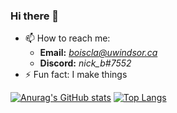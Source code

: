### Hi there 👋

<!--
**nboisclair64/nboisclair64** is a ✨ _special_ ✨ repository because its `README.md` (this file) appears on your GitHub profile.

Here are some ideas to get you started:

- 🔭 I’m currently working on ...
- 🌱 I’m currently learning ...
- 👯 I’m looking to collaborate on ...
- 🤔 I’m looking for help with ...
- 💬 Ask me about ...
- 📫 How to reach me: ...
- 😄 Pronouns: ...
- ⚡ Fun fact: ...
-->
- 📫 How to reach me:
  - **Email:** *boiscla@uwindsor.ca*
  - **Discord:** *nick_b#7552*
- ⚡ Fun fact: I make things

[![Anurag's GitHub stats](https://github-readme-stats.vercel.app/api?username=nboisclair64)](https://github.com/anuraghazra/github-readme-stats)
[![Top Langs](https://github-readme-stats.vercel.app/api/top-langs/?username=nboisclair64&layout=compact&theme=merko)](https://github.com/nboisclair64/github-readme-stats)

